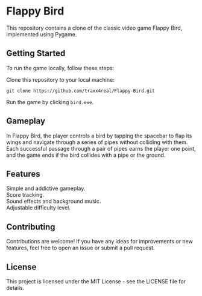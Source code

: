 # **Flappy Bird**
This repository contains a clone of the classic video game Flappy Bird, implemented using Pygame.

## **Getting Started**
To run the game locally, follow these steps: <br>
  
  Clone this repository to your local machine:
      
    git clone https://github.com/traxx4real/Flappy-Bird.git

  Run the game by clicking `bird.exe`.

## **Gameplay**
In Flappy Bird, the player controls a bird by tapping the spacebar to flap its wings and navigate through a series of pipes without colliding with them. Each successful passage through a pair of pipes earns the player one point, and the game ends if the bird collides with a pipe or the ground.

## **Features**
  Simple and addictive gameplay. <br>
  Score tracking. <br>
  Sound effects and background music. <br>
  Adjustable difficulty level.

## **Contributing**
Contributions are welcome! If you have any ideas for improvements or new features, feel free to open an issue or submit a pull request.

## **License**
This project is licensed under the MIT License - see the LICENSE file for details.
